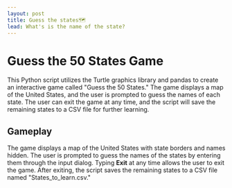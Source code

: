 ```yaml
---
layout: post
title: Guess the states🗺️
lead: What's is the name of the state?
---
```


# Guess the 50 States Game
This Python script utilizes the Turtle graphics library and pandas to create an interactive game called "Guess the 50 States." The game displays a map of the United States, and the user is prompted to guess the names of each state. The user can exit the game at any time, and the script will save the remaining states to a CSV file for further learning.

## Gameplay
The game displays a map of the United States with state borders and names hidden.
The user is prompted to guess the names of the states by entering them through the input dialog.
Typing **Exit** at any time allows the user to exit the game.
After exiting, the script saves the remaining states to a CSV file named "States_to_learn.csv."